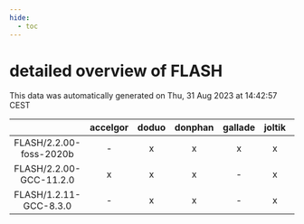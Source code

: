 ```yaml
---
hide:
  - toc
---
```


detailed overview of FLASH
==========================


This data was automatically generated on Thu, 31 Aug 2023 at 14:42:57 CEST  

| |accelgor|doduo|donphan|gallade|joltik|skitty|swalot|victini|
| :---: | :---: | :---: | :---: | :---: | :---: | :---: | :---: | :---: |
|FLASH/2.2.00-foss-2020b|-|x|x|x|x|x|x|x|
|FLASH/2.2.00-GCC-11.2.0|x|x|x|-|x|x|x|x|
|FLASH/1.2.11-GCC-8.3.0|-|x|x|-|x|-|-|-|
